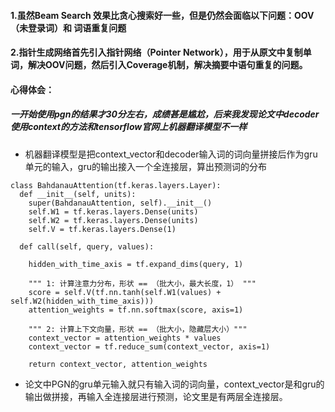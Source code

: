 #### 1.虽然Beam Search 效果比贪心搜索好一些，但是仍然会面临以下问题：OOV（未登录词）和 词语重复问题
#### 2.指针生成网络首先引入指针网络（Pointer Network），用于从原文中复制单词，解决OOV问题，然后引入Coverage机制，解决摘要中语句重复的问题。
#### 心得体会：
##### 一开始使用pgn的结果才30分左右，成绩甚是尴尬，后来我发现论文中decoder使用context的方法和tensorflow官网上机器翻译模型不一样

+ 机器翻译模型是把context_vector和decoder输入词的词向量拼接后作为gru单元的输入，gru的输出接入一个全连接层，算出预测词的分布
```
class BahdanauAttention(tf.keras.layers.Layer):
  def __init__(self, units):
    super(BahdanauAttention, self).__init__()
    self.W1 = tf.keras.layers.Dense(units)
    self.W2 = tf.keras.layers.Dense(units)
    self.V = tf.keras.layers.Dense(1)

  def call(self, query, values):

    hidden_with_time_axis = tf.expand_dims(query, 1)

    """ 1: 计算注意力分布，形状 == （批大小，最大长度，1） """
    score = self.V(tf.nn.tanh(self.W1(values) + self.W2(hidden_with_time_axis)))
    attention_weights = tf.nn.softmax(score, axis=1)

    """ 2: 计算上下文向量，形状 == （批大小，隐藏层大小）"""
    context_vector = attention_weights * values
    context_vector = tf.reduce_sum(context_vector, axis=1)

    return context_vector, attention_weights
```
+ 论文中PGN的gru单元输入就只有输入词的词向量，context_vector是和gru的输出做拼接，再输入全连接层进行预测，论文里是有两层全连接层。

